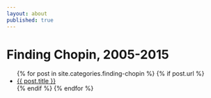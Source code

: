 ```yaml
---
layout: about
published: true
---
```


<div class="works">
  <h1>Finding Chopin, 2005-2015</h1>
  <ul>
    {% for post in site.categories.finding-chopin %}
    {% if post.url %}
      <li><a href="{{ post.url }}">{{ post.title }}</a></li>
      {% endif %}
    {% endfor %}
</ul>
</div>
